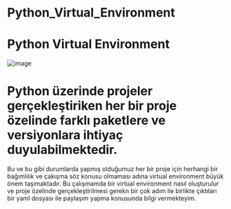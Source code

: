 # Python_Virtual_Environment

# Python Virtual Environment
![image](https://user-images.githubusercontent.com/101832704/177657650-8ac3945a-cca7-49b6-9bd2-07262e8811c9.png)

# Python üzerinde projeler gerçekleştiriken her bir proje özelinde farklı paketlere ve versiyonlara ihtiyaç duyulabilmektedir.
Bu ve bu gibi durumlarda yapmış olduğumuz her bir proje için herhangi bir bağımlılık ve çakışma söz konusu olmaması adına virtual environment büyük önem taşımaktadır.
Bu çalışmamda bir virtual environment nasıl oluşturulur ve proje özelinde gerçekleştirilmesi gerekn bir çok adım ile birlikte çıktıları bir yaml dosyası ile paylaşım yapma konusunda bilgi vermekteyim.
